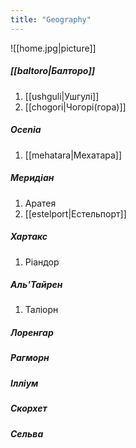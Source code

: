 ```yaml
---
title: "Geography"
---
```

![[home.jpg|picture]]
##### [[baltoro|Балторо]]
1. [[ushguli|Ушгулі]]
2. [[chogori|Чогорі(гора)]]

##### Ocenia
1. [[mehatara|Мехатара]]

##### Меридіан
1. Аратея
2. [[estelport|Естельпорт]]

##### Хартакс
1. Ріандор

##### Аль'Тайрен
1. Таліорн 

##### Лоренгар

##### Рагморн

##### Ілліум

##### Скорхет

##### Сельва
